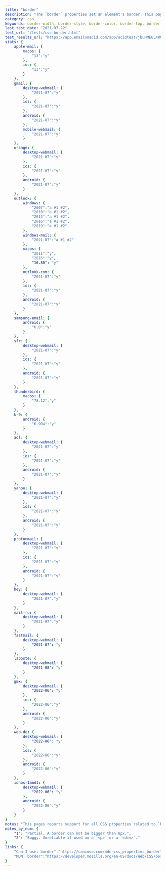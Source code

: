 ```yaml
---
title: "border"
description: "The `border` properties set an element's border. This page accounts for all `border` longhands and shorthands."
category: css
keywords: border-width, border-style, border-color, border-top, border-bottom, border-left, border-right, border-top-width, border-top-style, border-top-color, border-bottom-width, border-bottom-style, border-bottom-color, border-left-width, border-left-style, border-left-color, border-right-width, border-right-style, border-right-color
last_test_date: "2021-07-22"
test_url: "/tests/css-border.html"
test_results_url: "https://app.emailonacid.com/app/acidtest/jbuHMEUL4RGhgEHaRBjYJdJuonItGgpBGH9XWbqznvzrD/list"
stats: {
    apple-mail: {
        macos: {
            "13":"y"
        },
        ios: {
            "13":"y"
        }
    },
    gmail: {
        desktop-webmail: {
            "2021-07":"y"
        },
        ios: {
            "2021-07":"y"
        },
        android: {
            "2021-07":"y"
        },
        mobile-webmail: {
            "2021-07":"y"
        }
    },
    orange: {
        desktop-webmail: {
            "2021-07":"y"
        },
        ios: {
            "2021-07":"y"
        },
        android: {
            "2021-07":"y"
        }
    },
    outlook: {
        windows: {
            "2007":"a #1 #2",
            "2010":"a #1 #2",
            "2013":"a #1 #2",
            "2016":"a #1 #2",
            "2019":"a #1 #2"
        },
        windows-mail: {
            "2021-07":"a #1 #2"
        },
        macos: {
            "2011":"y",
            "2016":"y",
            "16.80": "y"
        },
        outlook-com: {
            "2021-07":"y"
        },
        ios: {
            "2021-07":"y"
        },
        android: {
            "2021-07":"y"
        }
    },
    samsung-email: {
        android: {
            "6.0":"y"
        }
    },
    sfr: {
        desktop-webmail: {
            "2021-07":"y"
        },
        ios: {
            "2021-07":"y"
        },
        android: {
            "2021-07":"y"
        }
    },
    thunderbird: {
        macos: {
            "78.12":"y"
        }
    },
    k-9: {
		android: {
			"6.904":"y"
		}
  	},
    aol: {
        desktop-webmail: {
            "2021-07":"y"
        },
        ios: {
            "2021-07":"y"
        },
        android: {
            "2021-07":"y"
        }
    },
    yahoo: {
        desktop-webmail: {
            "2021-07":"y"
        },
        ios: {
            "2021-07":"y"
        },
        android: {
            "2021-07":"y"
        }
    },
    protonmail: {
        desktop-webmail: {
            "2021-07":"y"
        },
        ios: {
            "2021-07":"y"
        },
        android: {
            "2021-07":"y"
        }
    },
    hey: {
        desktop-webmail: {
            "2021-07":"y"
        }
    },
    mail-ru: {
        desktop-webmail: {
            "2021-07":"y"
        }
    },
    fastmail: {
        desktop-webmail: {
            "2021-07": "y"
        }
    },
    laposte: {
        desktop-webmail: {
            "2021-08": "y"
        }
    },
    gmx: {
        desktop-webmail: {
            "2022-06": "y"
        },
        ios: {
            "2022-06":"y"
        },
        android: {
            "2022-06":"y"
        }
    },
    web-de: {
        desktop-webmail: {
            "2022-06": "y"
        },
        ios: {
            "2022-06":"y"
        },
        android: {
            "2022-06":"y"
        }
    },
    ionos-1and1: {
        desktop-webmail: {
            "2022-06": "y"
        },
        android: {
            "2022-06":"y"
        }
    }
}
notes: "This pages reports support for all CSS properties related to `border`: `border`, `border-width`, `border-style`, `border-color`, `border-top`, `border-bottom`, `border-left`, `border-right`, `border-top-width`, `border-top-style`, `border-top-color`, `border-bottom-width`, `border-bottom-style`, `border-bottom-color`, `border-left-width`, `border-left-style`, `border-left-color`, `border-right-width`, `border-right-style`, `border-right-color`."
notes_by_num: {
    "1": "Partial. A border can not be bigger than 8px.",
    "2": "Buggy. Unreliable if used on a `<p>` or a `<div>`."
}
links: {
    "Can I use: border":"https://caniuse.com/mdn-css_properties_border",
    "MDN: border":"https://developer.mozilla.org/en-US/docs/Web/CSS/border"
}
---
```

